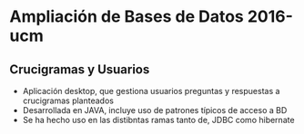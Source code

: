 # Ampliación de Bases de Datos 2016-ucm
## Crucigramas y Usuarios
- Aplicación desktop, que gestiona usuarios preguntas y respuestas a crucigramas planteados 
- Desarrollada en JAVA, incluye uso de patrones típicos de acceso a BD
- Se ha hecho uso en las distibntas ramas tanto de, JDBC como hibernate
